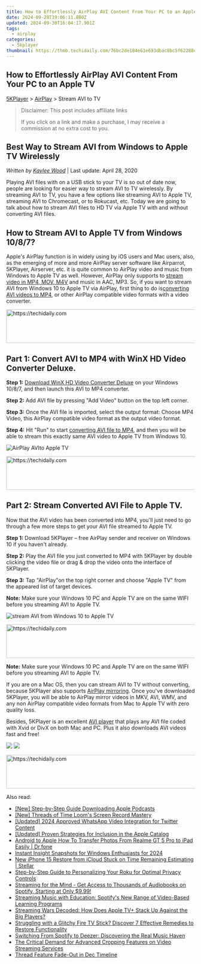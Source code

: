 ```yaml
---
title: How to Effortlessly AirPlay AVI Content From Your PC to an Apple TV
date: 2024-09-28T19:06:11.880Z
updated: 2024-09-30T16:04:17.901Z
tags:
  - airplay
categories:
  - 5kplayer
thumbnail: https://thmb.techidaily.com/76bc2de184e61e693dbac8bc5f62288cf6610a7d170abd91534f7a21873e1f18.png
---
```


## How to Effortlessly AirPlay AVI Content From Your PC to an Apple TV

[5KPlayer](https://tools.techidaily.com/5kplayer/products/) \> [AirPlay](https://tools.techidaily.com/5kplayer/airplay/) \> Stream AVI to TV 

>  Disclaimer: This post includes affiliate links
>
>  If you click on a link and make a purchase, I may receive a commission at no extra cost to you.
>

## Best Way to Stream AVI from Windows to Apple TV Wirelessly

 _Written by [Kaylee Wood](https://www.quora.com/profile/Amanda-Hu-21)_ | Last update: April 28, 2020

Playing AVI files with on a USB stick to your TV is so out of date now, people are looking for easier way to stream AVI to TV wirelessly. By streaming AVI to TV, you have a few options like streaming AVI to Apple TV, streaming AVI to Chromecast, or to Rokucast, etc. Today we are going to talk about how to stream AVI files to HD TV via Apple TV with and without converting AVI files. 

## How to Stream AVI to Apple TV from Windows 10/8/7?

 Apple's AirPlay function is in widely using by iOS users and Mac users, also, as the emerging of more and more AirPlay server software like Airparrot, 5KPlayer, Airserver, etc. it is quite common to AirPlay video and music from Windows to Apple TV as well. However, AirPlay only supports to [stream video in MP4, MOV, M4V](https://tools.techidaily.com/5kplayer/airplay/) and music in AAC, MP3\. So, if you want to stream AVI from Windows 10 to Apple TV via AirPlay, first thing to do is[converting AVI videos to MP4](https://tools.techidaily.com/winxdvd/products/), or other AirPlay compatible video formats with a video converter. 

<!-- affiliate ads begin -->
<a href="https://ephamedtechinc.pxf.io/c/5597632/2123512/26400" target="_top" id="2123512">
  <img src="//a.impactradius-go.com/display-ad/26400-2123512" border="0" alt="https://techidaily.com" width="728" height="90"/>
</a>
<img height="0" width="0" src="https://ephamedtechinc.pxf.io/i/5597632/2123512/26400" style="position:absolute;visibility:hidden;" border="0" />
<!-- affiliate ads end -->

## Part 1: Convert AVI to MP4 with WinX HD Video Converter Deluxe.

**Step 1:** [Download WinX HD Video Converter Deluxe](https://www.videoproc.com/download/videoproc.exe) on your Windows 10/8/7, and then launch this AVI to MP4 converter. 

**Step 2:** Add AVI file by pressing "Add Video" button on the top left corner. 

**Step 3:** Once the AVI file is imported, select the output format: Choose MP4 Video, this AirPlay compatible video format as the output video format. 

**Step 4:** Hit "Run" to start [converting AVI file to MP4](https://www.videoproc.com/download/videoproc.exe), and then you will be able to stream this exactly same AVI video to Apple TV from Windows 10\. 

![AirPlay AVIto Apple TV](https://www.5kplayer.com/airplay/img/convert-avi-to-mp4.jpg) 

<!-- affiliate ads begin -->
<a href="https://ephamedtechinc.pxf.io/c/5597632/2130531/26400" target="_top" id="2130531">
  <img src="//a.impactradius-go.com/display-ad/26400-2130531" border="0" alt="https://techidaily.com" width="728" height="90"/>
</a>
<img height="0" width="0" src="https://ephamedtechinc.pxf.io/i/5597632/2130531/26400" style="position:absolute;visibility:hidden;" border="0" />
<!-- affiliate ads end -->

## Part 2: Stream Converted AVI File to Apple TV.

Now that the AVI video has been converted into MP4, you'll just need to go through a few more steps to get your AVI file streamed to Apple TV. 

**Step 1:** Download 5KPlayer – free AirPlay sender and receiver on Windows 10 if you haven't already. 

**Step 2:** Play the AVI file you just converted to MP4 with 5KPlayer by double clicking the video file or drag & drop the video onto the interface of 5KPlayer.

**Step 3:** Tap "AirPlay"on the top right corner and choose "Apple TV" from the appeared list of target devices. 

**Note:** Make sure your Windows 10 PC and Apple TV are on the same WIFI before you streaming AVI to Apple TV. 

![stream AVI from Windows 10 to Apple TV](https://www.5kplayer.com/airplay/img/5k-airplay-airplay-with-win10-xsy-15021502.jpg) 

<!-- affiliate ads begin -->
<a href="https://appsumo.8odi.net/c/5597632/2075476/7443" target="_top" id="2075476">
  <img src="//a.impactradius-go.com/display-ad/7443-2075476" border="0" alt="https://techidaily.com" width="728" height="90"/>
</a>
<img height="0" width="0" src="https://appsumo.8odi.net/i/5597632/2075476/7443" style="position:absolute;visibility:hidden;" border="0" />
<!-- affiliate ads end -->

**Note:** Make sure your Windows 10 PC and Apple TV are on the same WIFI before you streaming AVI to Apple TV. 

If you are on a Mac OS, then you can stream AVI to TV without converting, because 5KPlayer also supports [AirPlay mirroring](https://tools.techidaily.com/5kplayer/airplay/). Once you've downloaded 5KPlayer, you will be able to AirPlay mirror videos in MKV, AVI, WMV, and any non AirPlay compatible video formats from Mac to Apple TV with zero quality loss. 

Besides, 5KPlayer is an excellent [AVI player](https://tools.techidaily.com/5kplayer/video-music-player/) that plays any AVI file coded with Xvid or DivX on both Mac and PC. Plus it also downloads AVI videos fast and free! 

[![](https://www.5kplayer.com/airplay/../button/freedownwhitewin.png)](https://tools.techidaily.com/5kplayer/products/) [![](https://www.5kplayer.com/airplay/../button/freedownbackmac.png)](https://tools.techidaily.com/5kplayer/products/)

<!-- affiliate ads begin -->
<a href="https://appsumo.8odi.net/c/5597632/2118323/7443" target="_top" id="2118323">
  <img src="//a.impactradius-go.com/display-ad/7443-2118323" border="0" alt="https://techidaily.com" width="728" height="90"/>
</a>
<img height="0" width="0" src="https://appsumo.8odi.net/i/5597632/2118323/7443" style="position:absolute;visibility:hidden;" border="0" />
<!-- affiliate ads end -->

<ins class="adsbygoogle"
     style="display:block"
     data-ad-format="autorelaxed"
     data-ad-client="ca-pub-7571918770474297"
     data-ad-slot="1223367746"></ins>

<ins class="adsbygoogle"
     style="display:block"
     data-ad-client="ca-pub-7571918770474297"
     data-ad-slot="8358498916"
     data-ad-format="auto"
     data-full-width-responsive="true"></ins>

<span class="atpl-alsoreadstyle">Also read:</span>
<div><ul>
<li><a href="https://extra-approaches.techidaily.com/new-step-by-step-guide-downloading-apple-podcasts/"><u>[New] Step-by-Step Guide Downloading Apple Podcasts</u></a></li>
<li><a href="https://digital-screen-recording.techidaily.com/new-threads-of-time-looms-screen-record-mastery/"><u>[New] Threads of Time Loom's Screen Record Mastery</u></a></li>
<li><a href="https://twitter-videos.techidaily.com/updated-2024-approved-whatsapp-video-integration-for-twitter-content/"><u>[Updated] 2024 Approved WhatsApp Video Integration for Twitter Content</u></a></li>
<li><a href="https://extra-approaches.techidaily.com/updated-proven-strategies-for-inclusion-in-the-apple-catalog/"><u>[Updated] Proven Strategies for Inclusion in the Apple Catalog</u></a></li>
<li><a href="https://blog-min.techidaily.com/android-to-apple-how-to-transfer-photos-from-realme-gt-5-pro-to-ipad-easily-drfone-by-drfone-transfer-from-android-transfer-from-android/"><u>Android to Apple How To Transfer Photos From Realme GT 5 Pro to iPad Easily | Dr.fone</u></a></li>
<li><a href="https://screen-capture.techidaily.com/instant-insight-snapshots-for-windows-enthusiasts-for-2024/"><u>Instant Insight Snapshots for Windows Enthusiasts for 2024</u></a></li>
<li><a href="https://review-topics.techidaily.com/new-iphone-15-restore-from-icloud-stuck-on-time-remaining-estimating-stellar-by-stellar-data-recovery-ios-iphone-data-recovery/"><u>New iPhone 15 Restore from iCloud Stuck on Time Remaining Estimating | Stellar</u></a></li>
<li><a href="https://media-tips.techidaily.com/step-by-step-guide-to-personalizing-your-roku-for-optimal-privacy-controls/"><u>Step-by-Step Guide to Personalizing Your Roku for Optimal Privacy Controls</u></a></li>
<li><a href="https://media-tips.techidaily.com/streaming-for-the-mind-get-access-to-thousands-of-audiobooks-on-spotify-starting-at-only-999/"><u>Streaming for the Mind - Get Access to Thousands of Audiobooks on Spotify, Starting at Only $9.99!</u></a></li>
<li><a href="https://media-tips.techidaily.com/streaming-music-with-education-spotifys-new-range-of-video-based-learning-programs/"><u>Streaming Music with Education: Spotify's New Range of Video-Based Learning Programs</u></a></li>
<li><a href="https://media-tips.techidaily.com/streaming-wars-decoded-how-does-apple-tvplus-stack-up-against-the-big-players/"><u>Streaming Wars Decoded: How Does Apple TV+ Stack Up Against the Big Players?</u></a></li>
<li><a href="https://media-tips.techidaily.com/struggling-with-a-glitchy-fire-tv-stick-discover-7-effective-remedies-to-restore-functionality/"><u>Struggling with a Glitchy Fire TV Stick? Discover 7 Effective Remedies to Restore Functionality</u></a></li>
<li><a href="https://media-tips.techidaily.com/switching-from-spotify-to-deezer-discovering-the-real-music-haven/"><u>Switching From Spotify to Deezer: Discovering the Real Music Haven</u></a></li>
<li><a href="https://media-tips.techidaily.com/the-critical-demand-for-advanced-cropping-features-on-video-streaming-services/"><u>The Critical Demand for Advanced Cropping Features on Video Streaming Services</u></a></li>
<li><a href="https://facebook.techidaily.com/thread-feature-fade-out-in-dec-timeline/"><u>Thread Feature Fade-Out in Dec Timeline</u></a></li>
</ul></div>

